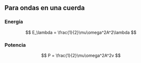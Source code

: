 ## Para ondas en una cuerda

### Energía

$$
E_\lambda = \frac{1}{2}\mu\omega^2A^2\lambda
$$

### Potencia

$$
P = \frac{1}{2}\mu\omega^2A^2v
$$
